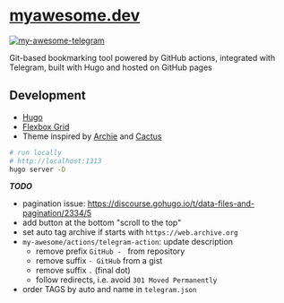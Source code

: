 # [myawesome.dev](https://myawesome.dev)

[![my-awesome-telegram](https://github.com/niqdev/my-awesome/actions/workflows/my-awesome-telegram.yml/badge.svg)](https://github.com/niqdev/my-awesome/actions/workflows/my-awesome-telegram.yml)

Git-based bookmarking tool powered by GitHub actions, integrated with Telegram, built with Hugo and hosted on GitHub pages

## Development

* [Hugo](https://gohugo.io/documentation)
* [Flexbox Grid](http://flexboxgrid.com)
* Theme inspired by [Archie](https://github.com/athul/archie) and [Cactus](https://github.com/monkeyWzr/hugo-theme-cactus)

```bash
# run locally
# http://localhost:1313
hugo server -D
```

***TODO***

* pagination issue: https://discourse.gohugo.io/t/data-files-and-pagination/2334/5
* add button at the bottom "scroll to the top"
* set auto tag archive if starts with `https://web.archive.org`
* `my-awesome/actions/telegram-action`: update description
    - remove prefix `GitHub - ` from repository
    - remove suffix `· GitHub` from a gist
    - remove suffix `.` (final dot)
    - follow redirects, i.e. avoid `301 Moved Permanently`
* order TAGS by auto and name in `telegram.json`

<!--

https://blog.bitsrc.io/13-css-ui-grid-systems-and-libraries-for-2018-5918104cb591
https://github.com/spech66/hugo-best-practices
https://github.com/rwxrob/hugo-tutorial-link-data-to-type
https://www.jakewiesler.com/blog/hugo-taxonomies
https://www.kiroule.com/article/add-series-taxonomy-to-hugo-theme

https://github.com/gohugoio/hugo/issues/140
https://cyrillschumacher.com/2014/12/21/data-driven-content-with-gohugo.io
https://github.com/kidsil/hugo-data-to-pages

-->
